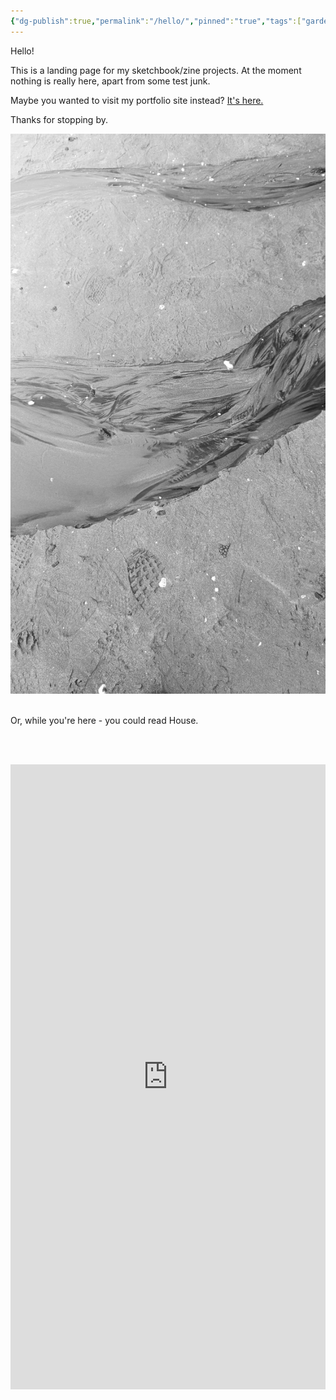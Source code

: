 ```yaml
---
{"dg-publish":true,"permalink":"/hello/","pinned":"true","tags":["gardenEntry"]}
---
```


Hello!

This is a landing page for my sketchbook/zine projects. At the moment nothing is really here, apart from some test junk. 

Maybe you wanted to visit my portfolio site instead? [It's here.](https://www.shinestrength.xyz/)

Thanks for stopping by. 




![4.jpg](/img/user/gallery/4.jpg)

<br>
Or, while you're here -  you could read House.

<br><br>
<center><iframe src="https://archive.org/embed/027_20240628" width=100% height=1000px= frameborder="0" webkitallowfullscreen="true" mozallowfullscreen="true" allowfullscreen></iframe></center>


